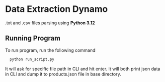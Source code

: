 
# Data Extraction Dynamo

.txt and .csv files parsing using **Python 3.12**




## Running Program

To run program, run the following command

```bash
  python run_script.py
```
It will ask for specific file path in CLI and hit enter. It will both print json data in CLI and dump it to products.json file in base directory.  

